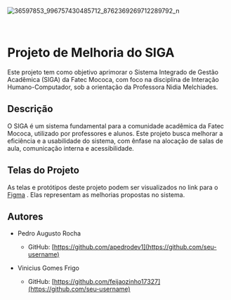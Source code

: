 ![36597853_996757430485712_8762369269712289792_n](https://github.com/apedrodev1/projeto_nidia/assets/104085801/c4dc0ee2-d2ff-42ff-b9b8-06c1c9612014)

</br>

# Projeto de Melhoria do SIGA

Este projeto tem como objetivo aprimorar o Sistema Integrado de Gestão Acadêmica (SIGA) da Fatec Mococa, com foco na disciplina de Interação Humano-Computador, sob a orientação da Professora Nidia Melchiades.

## Descrição

O SIGA é um sistema fundamental para a comunidade acadêmica da Fatec Mococa, utilizado por professores e alunos. Este projeto busca melhorar a eficiência e a usabilidade do sistema, com ênfase na alocação de salas de aula, comunicação interna e acessibilidade.

## Telas do Projeto

As telas e protótipos deste projeto podem ser visualizados no link para o [Figma](<https://www.figma.com/file/9k1TOI51gxlHTaOQOg9aJK/Gerenciamento-Escolar-(Community)?type=design&node-id=0-1&mode=design&t=M2xT92Rdh1anHiq3-0>)
. Elas representam as melhorias propostas no sistema.

## Autores

- Pedro Augusto Rocha

  - GitHub: [https://github.com/apedrodev1](https://github.com/seu-username)

- Vinicius Gomes Frigo
  - GitHub: [https://github.com/feijaozinho17327](https://github.com/seu-username)

